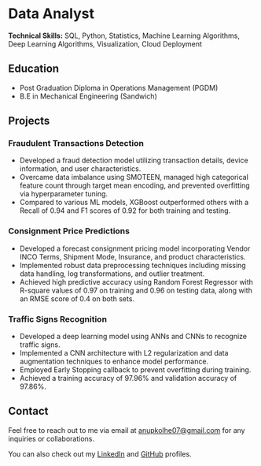 # Data Analyst

**Technical Skills:** SQL, Python, Statistics, Machine Learning Algorithms, Deep Learning Algorithms, Visualization, Cloud Deployment 

## Education

- Post Graduation Diploma in Operations Management (PGDM)
- B.E in Mechanical Engineering (Sandwich)

## Projects

### Fraudulent Transactions Detection

- Developed a fraud detection model utilizing transaction details, device information, and user characteristics.
- Overcame data imbalance using SMOTEEN, managed high categorical feature count through target mean encoding, and prevented overfitting via hyperparameter tuning.
- Compared to various ML models, XGBoost outperformed others with a Recall of 0.94 and F1 scores of 0.92 for both training and testing.

### Consignment Price Predictions

- Developed a forecast consignment pricing model incorporating Vendor INCO Terms, Shipment Mode, Insurance, and product characteristics.
- Implemented robust data preprocessing techniques including missing data handling, log transformations, and outlier treatment.
- Achieved high predictive accuracy using Random Forest Regressor with R-square values of 0.97 on training and 0.96 on testing data, along with an RMSE score of 0.4 on both sets.

### Traffic Signs Recognition

- Developed a deep learning model using ANNs and CNNs to recognize traffic signs.
- Implemented a CNN architecture with L2 regularization and data augmentation techniques to enhance model performance.
- Employed Early Stopping callback to prevent overfitting during training.
- Achieved a training accuracy of 97.96% and validation accuracy of 97.86%.

## Contact

Feel free to reach out to me via email at [anupkolhe07@gmail.com](mailto:anupkolhe07@gmail.com) for any inquiries or collaborations.

You can also check out my [LinkedIn](https://www.linkedin.com/in/anup-kolhe-59593a177/) and [GitHub](https://github.com/anupkolhe07) profiles.
